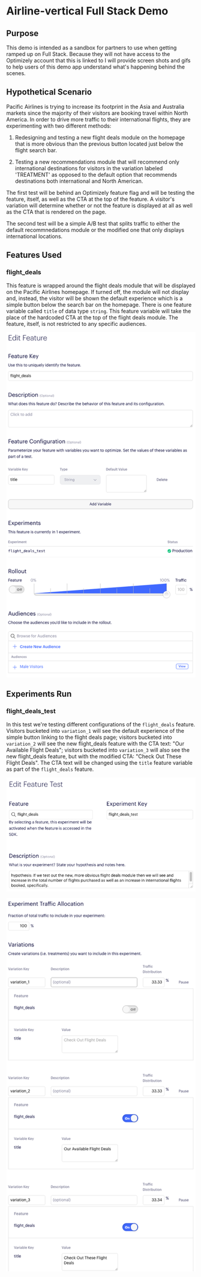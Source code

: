 # Airline-vertical Full Stack Demo

## Purpose

This demo is intended as a sandbox for partners to use when getting ramped up on Full Stack. Because they will not have access to the Optimizely account that this is linked to I will provide screen shots and gifs to help users of this demo app understand what's happening behind the scenes.

## Hypothetical Scenario

Pacific Airlines is  trying to increase its footprint in the Asia and Australia markets since the majority of their visitors are booking travel within North America. In order to drive more traffic to their international flights, they are experimenting with two different methods:

1. Redesigning and testing a new flight deals module on the homepage that is more obvious than the previous button located just below the flight search bar.

2. Testing a new recommendations module that will recommend only international destinations for visitors in the variation labeled 'TREATMENT' as opposed to the default option that recommends destinations both international and North American.

The first test will be behind an Optimizely feature flag and will be testing the feature, itself, as well as the CTA at the top of the feature. A visitor's variation will determine whether or not the feature is displayed at all as well as the CTA that is rendered on the page.

The second test will be a simple A/B test that splits traffic to either the default recommnedations module or the modified one that only displays international locations.

## Features Used

### flight_deals

This feature is wrapped around the flight deals module that will be displayed on the Pacific Airlines homepage. If turned off, the module will not display and, instead, the visitor will be shown the default experience which is a simple button below the search bar on the homepage. There is one feature variable called `title` of data type `string`. This feature variable will take the place of the hardcoded CTA at the top of the flight deals module. The feature, itself, is not restricted to any specific audiences.

![Alt text](https://github.com/dshaps10/airline-fs-demo/blob/master/feature%20screenshot.png)

## Experiments Run

### flight_deals_test

In this test we're testing different configurations of the `flight_deals` feature. Visitors bucketed into `variation_1` will see the default experience of the simple button linking to the flight deals page; visitors bucketed into `variation_2` will see the new flight_deals feature with the CTA text: "Our Available Flight Deals"; visitors bucketed into `variation_3` will also see the new flight_deals feature, but with the modified CTA: "Check Out These Flight Deals". The CTA text will be changed using the `title` feature variable as part of the `flight_deals` feature.

![Alt text](https://github.com/dshaps10/airline-fs-demo/blob/master/feature%20test%20summary.png)

![Alt text](https://github.com/dshaps10/airline-fs-demo/blob/master/feature%20test%20traffic%20allocation.png)